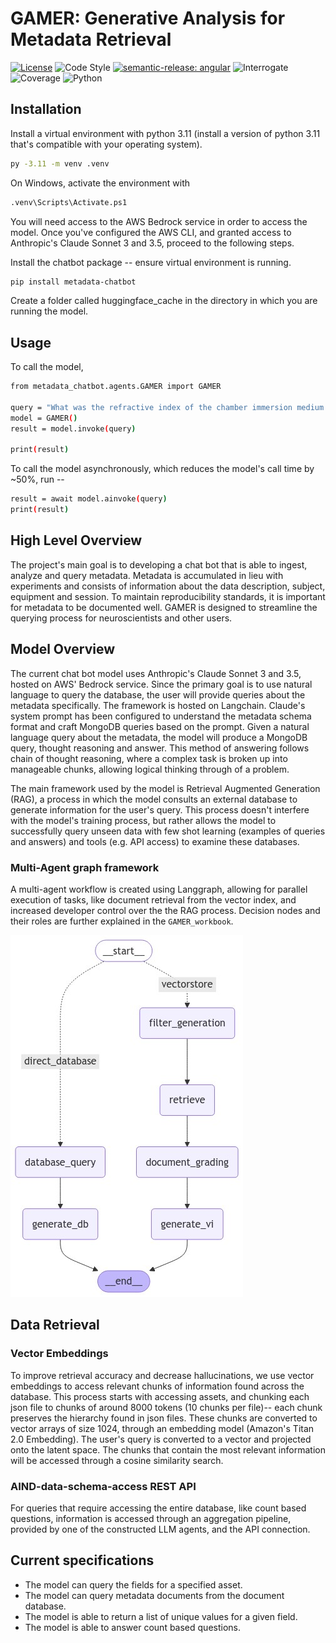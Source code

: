 # GAMER: Generative Analysis for Metadata Retrieval

[![License](https://img.shields.io/badge/license-MIT-brightgreen)](LICENSE)
![Code Style](https://img.shields.io/badge/code%20style-black-black)
[![semantic-release: angular](https://img.shields.io/badge/semantic--release-angular-e10079?logo=semantic-release)](https://github.com/semantic-release/semantic-release)
![Interrogate](https://img.shields.io/badge/interrogate-46.2%25-red)
![Coverage](https://img.shields.io/badge/coverage-100%25-brightgreen?logo=codecov)
![Python](https://img.shields.io/badge/python->=3.11-blue?logo=python)

## Installation

Install a virtual environment with python 3.11 (install a version of python 3.11 that's compatible with your operating system).

```bash
py -3.11 -m venv .venv
```

On Windows, activate the environment with

```bash
.venv\Scripts\Activate.ps1
```

You will need access to the AWS Bedrock service in order to access the model. Once you've configured the AWS CLI, and granted access to Anthropic's Claude Sonnet 3 and 3.5, proceed to the following steps.

Install the chatbot package -- ensure virtual environment is running.

```bash
pip install metadata-chatbot
```

Create a  folder called huggingface_cache in the directory in which you are running the model.

## Usage

To call the model,

```bash
from metadata_chatbot.agents.GAMER import GAMER

query = "What was the refractive index of the chamber immersion medium used in this experiment SmartSPIM_675387_2023-05-23_23-05-56"
model = GAMER()
result = model.invoke(query)

print(result)
```

To call the model asynchronously, which reduces the model's call time by ~50%, run --

```bash
result = await model.ainvoke(query)
print(result)
```

## High Level Overview

The project's main goal is to developing a chat bot that is able to ingest, analyze and query metadata. Metadata is accumulated in lieu with experiments and consists of information about the data description, subject, equipment and session. To maintain reproducibility standards, it is important for metadata to be documented well. GAMER is designed to streamline the querying process for neuroscientists and other users.

## Model Overview

The current chat bot model uses Anthropic's Claude Sonnet 3 and 3.5, hosted on AWS' Bedrock service. Since the primary goal is to use natural language to query the database, the user will provide queries about the metadata specifically. The framework is hosted on Langchain. Claude's system prompt has been configured to understand the metadata schema format and craft MongoDB queries based on the prompt. Given a natural language query about the metadata, the model will produce a MongoDB query, thought reasoning and answer. This method of answering follows chain of thought reasoning, where a complex task is broken up into manageable chunks, allowing logical thinking through of a problem.

The main framework used by the model is Retrieval Augmented Generation (RAG), a process in which the model consults an external database to generate information for the user's query. This process doesn't interfere with the model's training process, but rather allows the model to successfully query unseen data with few shot learning (examples of queries and answers) and tools (e.g. API access) to examine these databases.

### Multi-Agent graph framework

A multi-agent workflow is created using Langgraph, allowing for parallel execution of tasks, like document retrieval from the vector index, and increased developer control over the the RAG process. Decision nodes and their roles are further explained in the `GAMER_workbook`.

![Worfklow](multi-agent-workflow-11-01.jpeg)

## Data Retrieval

### Vector Embeddings

To improve retrieval accuracy and decrease hallucinations, we use vector embeddings to access relevant chunks of information found across the database. This process starts with accessing assets, and chunking each json file to chunks of around 8000 tokens (10 chunks per file)-- each chunk preserves the hierarchy found in json files. These chunks are converted to vector arrays of size 1024, through an embedding model (Amazon's Titan 2.0 Embedding). The user's query is converted to a vector and projected onto the latent space. The chunks that contain the most relevant information will be accessed through a cosine similarity search.

### AIND-data-schema-access REST API

For queries that require accessing the entire database, like count based questions, information is accessed through an aggregation pipeline, provided by one of the constructed LLM agents, and the API connection.

## Current specifications

* The model can query the fields for a specified asset.
* The model can query metadata documents from the document database.
* The model is able to return a list of unique values for a given field.
* The model is able to answer count based questions.
